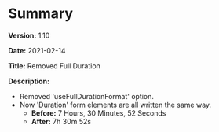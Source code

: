 # Summary

**Version:** 1.10

**Date:** 2021-02-14

**Title:** Removed Full Duration

**Description:**

* Removed 'useFullDurationFormat' option.
* Now 'Duration' form elements are all written the same way.
	* **Before:** 7 Hours, 30 Minutes, 52 Seconds
	* **After:** 7h 30m 52s